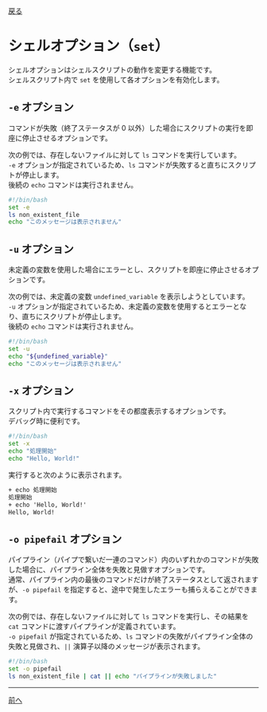 [戻る](../README.md)

# シェルオプション（`set`）

シェルオプションはシェルスクリプトの動作を変更する機能です。  
シェルスクリプト内で `set` を使用して各オプションを有効化します。

## `-e` オプション

コマンドが失敗（終了ステータスが 0 以外）した場合にスクリプトの実行を即座に停止させるオプションです。

次の例では、存在しないファイルに対して `ls` コマンドを実行しています。  
`-e` オプションが指定されているため、`ls` コマンドが失敗すると直ちにスクリプトが停止します。  
後続の `echo` コマンドは実行されません。

```bash
#!/bin/bash
set -e
ls non_existent_file
echo "このメッセージは表示されません"
```

## `-u` オプション

未定義の変数を使用した場合にエラーとし、スクリプトを即座に停止させるオプションです。

次の例では、未定義の変数 `undefined_variable` を表示しようとしています。  
`-u` オプションが指定されているため、未定義の変数を使用するとエラーとなり、直ちにスクリプトが停止します。  
後続の `echo` コマンドは実行されません。

```bash
#!/bin/bash
set -u
echo "${undefined_variable}"
echo "このメッセージは表示されません"
```

## `-x` オプション

スクリプト内で実行するコマンドをその都度表示するオプションです。  
デバッグ時に便利です。

```bash
#!/bin/bash
set -x
echo "処理開始"
echo "Hello, World!"
```

実行すると次のように表示されます。

```txt
+ echo 処理開始
処理開始
+ echo 'Hello, World!'
Hello, World!
```

## `-o pipefail` オプション

パイプライン（パイプで繋いだ一連のコマンド）内のいずれかのコマンドが失敗した場合に、パイプライン全体を失敗と見做すオプションです。  
通常、パイプライン内の最後のコマンドだけが終了ステータスとして返されますが、`-o pipefail` を指定すると、途中で発生したエラーも捕らえることができます。  

次の例では、存在しないファイルに対して `ls` コマンドを実行し、その結果を `cat` コマンドに渡すパイプラインが定義されています。  
`-o pipefail` が指定されているため、`ls` コマンドの失敗がパイプライン全体の失敗と見做され、`||` 演算子以降のメッセージが表示されます。

```bash
#!/bin/bash
set -o pipefail
ls non_existent_file | cat || echo "パイプラインが失敗しました"
```

----
[前へ](../07_繰り返し/README.md)
